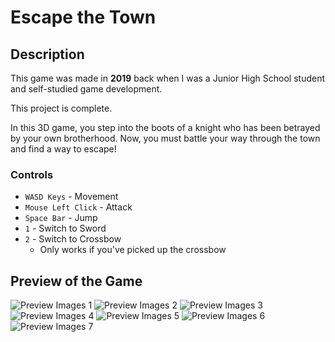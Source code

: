 # Escape the Town

## Description

This game was made in **2019** back when I was a Junior High School student and self-studied game development.

This project is complete.

In this 3D game, you step into the boots of a knight who has been betrayed by your own brotherhood. Now, you must battle your way through the town and find a way to escape!

### Controls

- `WASD Keys` - Movement
- `Mouse Left Click` - Attack
- `Space Bar` - Jump
- `1` - Switch to Sword
- `2` - Switch to Crossbow
  - Only works if you've picked up the crossbow

## Preview of the Game

![Preview Images 1](Images/Preview_1.png)
![Preview Images 2](Images/Preview_2.png)
![Preview Images 3](Images/Preview_3.png)
![Preview Images 4](Images/Preview_4.png)
![Preview Images 5](Images/Preview_5.png)
![Preview Images 6](Images/Preview_6.png)
![Preview Images 7](Images/Preview_7.png)
